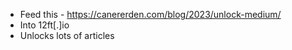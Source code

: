 - Feed this - https://canererden.com/blog/2023/unlock-medium/
- Into 12ft[.]io
- Unlocks lots of articles